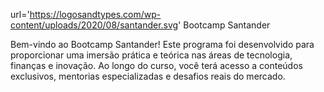url='https://logosandtypes.com/wp-content/uploads/2020/08/santander.svg'
 Bootcamp Santander

Bem-vindo ao Bootcamp Santander! Este programa foi desenvolvido para proporcionar uma imersão prática e teórica nas áreas de tecnologia, finanças e inovação. Ao longo do curso, você terá acesso a conteúdos exclusivos, mentorias especializadas e desafios reais do mercado.

